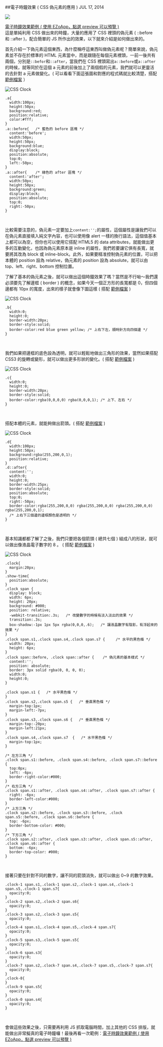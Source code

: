 <!-- @@master  = ../../_layout.html-->

<!-- @@block  =  jsBottom-->

<include src="../../_articles-js.html"></include>

<!-- @@close-->

<!-- @@block  =  css-->

<include src="../../_articles-css.html"></include>

<!-- @@close-->

<!-- @@block  =  articles-social-->

<include src="../../_articles-social.html"></include>

<!-- @@close-->

<!-- @@block  =  articles-footer-->

<include src="../../_articles.html"></include>

<!-- @@close-->

<!-- @@block  =  meta-->

<meta property="article:published_time" content="2014-07-17T22:25:00+01:00">

<meta name="keywords" content="css,css3,css clock,css 偽元素">

<meta name="description" content="這是單純利用 CSS 做出來的時鐘，大量的應用了 CSS 裡頭的偽元素 ( ::before 和 ::after )，配合簡單的 JS 所作出的效果，以下就來介紹是如何做出來的。">

<meta itemprop="name" content="電子時鐘效果 ( CSS 偽元素的應用 ) - OXXO.STUDIO">

<meta itemprop="image" content="http://www.oxxostudio.tw/img/articles/201407/20140717_1_01.jpg">

<meta itemprop="description" content="這是單純利用 CSS 做出來的時鐘，大量的應用了 CSS 裡頭的偽元素 ( ::before 和 ::after )，配合簡單的 JS 所作出的效果，以下就來介紹是如何做出來的。">

<meta property="og:title" content="電子時鐘效果 ( CSS 偽元素的應用 ) - OXXO.STUDIO">

<meta property="og:url" content="http://www.oxxostudio.tw/articles/201407/css-clock.html">

<meta property="og:image" content="http://www.oxxostudio.tw/img/articles/201407/20140717_1_01.jpg">

<meta property="og:description" content="這是單純利用 CSS 做出來的時鐘，大量的應用了 CSS 裡頭的偽元素 ( ::before 和 ::after )，配合簡單的 JS 所作出的效果，以下就來介紹是如何做出來的。">

<title>電子時鐘效果 ( CSS 偽元素的應用 ) - OXXO.STUDIO</title> 

<!-- @@close-->

<!-- @@block  =  articles-content--> 

##電子時鐘效果 ( CSS 偽元素的應用 ) <span class="article-date" tag="css">JUL 17, 2014</span>

<img src="/img/articles/201407/20140717_1_01.jpg" class="preview-img">

[電子時鐘效果範例 ( 使用 EZoApp，點選 preview 可以預覽 )](http://jqmdesigner.appspot.com/designer.html#&ref=6078331350941696)  
這是單純利用 CSS 做出來的時鐘，大量的應用了 CSS 裡頭的偽元素 ( ::before 和 ::after )，配合簡單的 JS 所作出的效果，以下就來介紹是如何做出來的。

首先介紹一下偽元素這個東西，為什麼稱呼這東西叫做偽元素呢？簡單來說，偽元素並不存在於標準的 HTML 元素當中，而是跟隨在每個元素裡頭，一前一後共有兩個，分別是`::befor`和`::after`，當我們在 CSS 裡頭寫出`a::before`或`a::after`的時候，就等同於在這個 a 元素的前後加上了兩個假的元素，我們就可以更靈活的去針對 a 元素做變化。( 可以看看下面這張圖和對應的程式碼就比較清楚，搭配 [範例檔案](http://jqmdesigner.appspot.com/designer.html#&ref=6236140528992256) ）

![CSS Clock](/img/articles/201407/20140717_1_02.png)

	.a{
	  width:100px;
	  height:50px;
	  background:red;
	  position:relative;
	  color:#fff;
	}
	.a::before{   /* 藍色的 before 區塊 */
	  content:'before';
	  width:50px;
	  height:50px;
	  background:blue;
	  display:block;
	  position:absolute;
	  top:0;
	  left:-50px;
	}
	.a::after{    /* 綠色的 after 區塊 */
	  content:'after';
	  width:50px;
	  height:50px;
	  background:green;
	  display:block;
	  position:absolute;
	  top:0;
	  right:-50px;
	}

<br/>

比較需要注意的，偽元素一定要加上`content:'';`的屬性，這個屬性是讓我們可以在偽元素直接填入純文字內容，也可以使用像 alert  一樣的換行語法，這個值基本上都可以為空，但你也可以使用它搭配 HTML5  的 data attributes，就能做出更多的互動變化，也因為偽元素原本是 inline 的屬性，我們若要讓它俱有長寬，就要將其改為 block 或 inline-block。此外，如果要精准控制偽元素的位置，可以把本體的 position 設為 relative，偽元素的 position 設為 absolute，就可以由 top、left、right、bottom 控制位置。

了解了基本的偽元素之後，就可以做出這個時鐘效果了嗎？當然是不行呦～我們還必須要先了解邊框 ( border ) 的概念，如果今天一個正方形的長寬都是 0，但四個邊都有 10px 的寬度，出來的樣子就會像下圖這樣 ( 搭配 [範例檔案](http://jqmdesigner.appspot.com/designer.html#&ref=6236140528992256) )

![CSS Clock](/img/articles/201407/20140717_1_03.png)

	.b{
	  width:0;
	  height:0;
	  border-width:20px;
	  border-style:solid;
	  border-color:red blue green yellow; /* 上右下左，順時針方向四個邊 */
	}

<br/>

我們如果把邊框的底色設為透明，就可以輕鬆地做出三角形的效果，當然如果搭配 CSS3 的旋轉或變形，就可以做出更多形狀的變化。( 搭配 [範例檔案](http://jqmdesigner.appspot.com/designer.html#&ref=6236140528992256) )

![CSS Clock](/img/articles/201407/20140717_1_04.png)

	.c{
	  width:0;
	  height:0;
	  border-width:20px;
	  border-style:solid;
	  border-color:rgba(0,0,0,0) rgba(0,0,0,1); /* 上下、左右 */
	}

<br/>

搭配本體的元素，就能夠做出箭頭。( 搭配 [範例檔案](http://jqmdesigner.appspot.com/designer.html#&ref=6236140528992256) )

![CSS Clock](/img/articles/201407/20140717_1_05.png)

	.d{
	  width:100px;
	  height:50px;
	  background:rgba(255,200,0,1);
	  position:relative;
	}
	.d::after{
	  content:'';
	  width:0;
	  height:0;
	  border-width:25px;
	  border-style:solid;
	  position:absolute;
	  top:0;
	  right:-50px;
	  border-color:rgba(255,200,0,0) rgba(255,200,0,0) rgba(255,200,0,0) rgba(255,200,0,1);
	  /* 上右下三個邊的邊框顏色是透明的 */
	}

<br/>

基本知識都都了解了之後，我們只要把各個箭頭 ( 總共七個 ) 組成八的形狀，就可以做出像液晶電子數字的 8 。 ( 搭配 [範例檔案](http://jqmdesigner.appspot.com/designer.html#&ref=6236140528992256) )

![CSS Clock](/img/articles/201407/20140717_1_06.png)

	.clock{
	  margin:20px;
	}
	.show-time{
	  position:absolute;
	}
	.clock span {
	  display: block;
	  width: 6px;
	  height: 20px;
	  background: #000;
	  position: relative;
	  -webkit-transition:.3s;   /* 改變數字的時候有淡入淡出的效果 */
	  transition:.3s;
	  box-shadow:-1px 1px 5px rgba(0,0,0,.6);   /* 讓液晶數字有陰影，有浮起來的效果 */
	}
	.clock span.s1,.clock span.s4,.clock span.s7 {     /* 水平的黑色條 */
	  width: 20px;
	  height: 6px;
	}
	.clock span::before, .clock span::after {    /* 偽元素的基本樣式 */
	  content:'';
	  position: absolute;
	  border: 3px solid rgba(0, 0, 0, 0);
	  width:0;
	  height:0;
	}
	
	.clock span.s1 {   /* 水平黑色條 */
	}
	.clock span.s2,.clock span.s5 {   /* 垂直黑色條 */
	  margin-top:1px;
	  margin-left:-7px;
	}
	.clock span.s3,.clock span.s6 {   /* 垂直黑色條 */
	  margin-top:-20px;
	  margin-left:21px;
	}
	.clock span.s4,.clock span.s7  {   /* 水平黑色條 */
	  margin-top:1px;
	}
	
	/* 左方三角 */
	.clock span.s1::before, .clock span.s4::before, .clock span.s7::before {
	  top:0px;
	  left: -6px;
	  border-right-color:#000;
	}
	/* 右方三角 */	
	.clock span.s1::after, .clock span.s4::after, .clock span.s7::after {
	  right: -6px;
	  border-left-color:#000;
	}
	/* 上方三角 */
	.clock span.s2::before, .clock span.s3::before, .clock span.s5::before, .clock span.s6::before {
	  top: -6px;
	  border-bottom-color: #000;
	}
	/* 下方三角 */
	.clock span.s2::after, .clock span.s3::after, .clock span.s5::after, .clock span.s6::after {
	  bottom: -6px;
	  border-top-color: #000;
	}

<br/>

接著只要在針對不同的數字，讓不同的箭頭消失，就可以做出 0~9 的數字效果。

	.clock-1 span.s1,.clock-1 span.s2,.clock-1 span.s4,.clock-1 span.s5,.clock-1 span.s7{
	  opacity:0;
	}
	.clock-2 span.s2,.clock-2 span.s6{
	  opacity:0;
	}
	.clock-3 span.s2,.clock-3 span.s5{
	  opacity:0;
	}
	.clock-4 span.s1,.clock-4 span.s5,.clock-4 span.s7{
	  opacity:0;
	}
	.clock-5 span.s3,.clock-5 span.s5{
	  opacity:0;
	}
	.clock-6 span.s3{
	  opacity:0;
	}
	.clock-7 span.s2,.clock-7 span.s4,.clock-7 span.s5,.clock-7 span.s7{
	  opacity:0;
	}
	.clock-8{
	}
	.clock-9 span.s5{
	  opacity:0;
	}
	.clock-0 span.s4{
	  opacity:0;
	}
	
<br/>

會做這些效果之後，只需要再利用 JS 抓取電腦時間，加上其他的 CSS 排版，就能做出非常擬真的電子時鐘囉！最後再看一次範例：[電子時鐘效果範例 ( 使用 EZoApp，點選 preview 可以預覽 )](http://jqmdesigner.appspot.com/designer.html#&ref=6078331350941696) 

<!-- @@close-->




